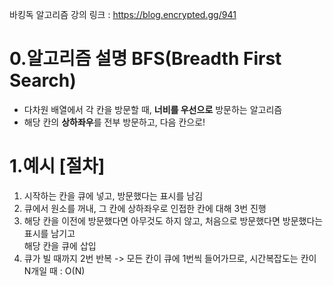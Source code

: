 바킹독 알고리즘 강의 링크 : https://blog.encrypted.gg/941

0.알고리즘 설명 BFS(Breadth First Search)
=========
- 다차원 배열에서 각 칸을 방문할 때, **너비를 우선으로** 방문하는 알고리즘
- 해당 칸의 **상하좌우**를 전부 방문하고, 다음 칸으로! </br>

1.예시 [절차]
====
1. 시작하는 칸을 큐에 넣고, 방문했다는 표시를 남김
2. 큐에서 원소를 꺼내, 그 칸에 상하좌우로 인접한 칸에 대해 3번 진행
3. 해당 칸을 이전에 방문했다면 아무것도 하지 않고, 처음으로 방문했다면 방문했다는 표시를 남기고 </br>
해당 칸을 큐에 삽입
4. 큐가 빌 때까지 2번 반복
-> 모든 칸이 큐에 1번씩 들어가므로, 시간복잡도는 칸이 N개일 때 : O(N)

